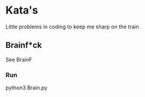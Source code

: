 # Kata's
Little problems in coding to keep me sharp on the train

## Brainf*ck
See BrainF

### Run
python3 Brain.py
